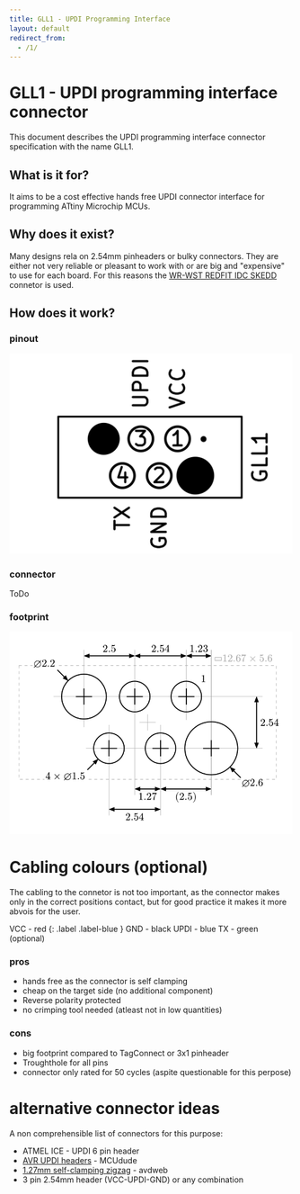 ```yaml
---
title: GLL1 - UPDI Programming Interface
layout: default
redirect_from:
  - /1/
---
```


# GLL1 - UPDI programming interface connector

This document describes the UPDI programming interface connector specification with the name GLL1. 

## What is it for?

It aims to be a cost effective hands free UPDI connector interface for programming ATtiny Microchip MCUs. 

## Why does it exist?

Many designs rela on 2.54mm pinheaders or bulky connectors. 
They are either not very reliable or pleasant to work with or are big and "expensive" to use for each board. 
For this reasons the [WR-WST REDFIT IDC SKEDD](https://www.we-online.com/en/components/products/REDFIT_IDC_SKEDD) connetor is used. 

## How does it work?

### pinout

![](../assets/gll1-pinout.svg)

### connector

ToDo

### footprint

![](../assets/gll1-footprint-dimensions.svg)

# Cabling colours (optional)

The cabling to the connetor is not too important, as the connector makes only in the correct positions contact, but for good practice it makes it more abvois for the user.

VCC - red 
{: .label .label-blue }
GND - black
UPDI - blue
TX - green (optional)

### pros
- hands free as the connector is self clamping
- cheap on the target side (no additional component)
- Reverse polarity protected
- no crimping tool needed (atleast not in low quantities)

### cons
- big footprint compared to TagConnect or 3x1 pinheader
- Troughthole for all pins 
- connector only rated for 50 cycles (aspite questionable for this perpose)

# alternative connector ideas

A non comprehensible list of connectors for this purpose:
- ATMEL ICE - UPDI 6 pin header
- [AVR UPDI headers](https://microchip.my.site.com/s/article/ATMEL-ICE---UPDI-6-pin-header-internal-connections-during-programing) - MCUdude
- [1.27mm self-clamping zigzag](https://avdweb.nl/arduino/attiny3217/ftdi-updi-connector) - avdweb
- 3 pin 2.54mm header (VCC-UPDI-GND) or any combination
